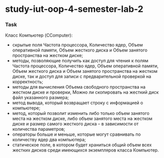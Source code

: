 # study-iut-oop-4-semester-lab-2

### Task
Класс Компьютер (CComputer):

 * скрытые поля Частота процессора, Количество ядер, Объем
оперативной памяти, Объем жесткого диска и Объем занятого
пространства на жестком диске;
 * методы, позволяющие получить как доступ для чтения к полям Частота
процессора, Количество ядер, Объем оперативной памяти, Объем
жесткого диска и Объем занятого пространства на жестком диске, так
и доступ для записи с предварительной проверкой на корректность;
 * методы для вычисления Объема свободного пространства на жестком
диске и проверки, Можно ли скопировать на жесткий диск файл
указанного размера;
 * метод вывода, который возвращает строку с информацией о компьютере;
 * метод, который позволит изменить либо только объем занятого места на
жестком диске, либо объем занятого места на жестком диске и размер
самого жесткого диска – в зависимости от количества параметров;
 * операторы больше и меньше, которые могут сравнивать по количеству
ядер два компьютера;
 * статическое поле, в котором будет храниться общий объем всех жестких
дисков среди имеющихся экземпляров класса Компьютер.
